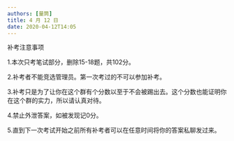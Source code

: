 ```yaml
---
authors: [量筒]
title: 4 月 12 日
date: 2020-04-12T14:05
---
```


补考注意事项

1.本次只考笔试部分，删除15-18题，共102分。

2.补考者不能竞选管理员。第一次考过的不可以参加补考。

3.补考只是为了让你在这个群有个分数以至于不会被踢出去。这个分数也能证明你在这个群的实力，所以请认真对待。

4.禁止外泄答案，如被发现记0分。

5.直到下一次考试开始之前所有补考者可以在任意时间将你的答案私聊发过来。
